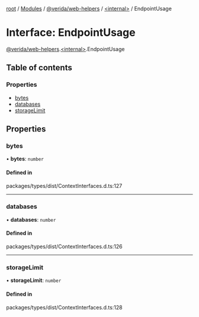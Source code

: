 [root](../README.md) / [Modules](../modules.md) / [@verida/web-helpers](../modules/verida_web_helpers.md) / [<internal\>](../modules/verida_web_helpers._internal_.md) / EndpointUsage

# Interface: EndpointUsage

[@verida/web-helpers](../modules/verida_web_helpers.md).[<internal\>](../modules/verida_web_helpers._internal_.md).EndpointUsage

## Table of contents

### Properties

- [bytes](verida_web_helpers._internal_.EndpointUsage.md#bytes)
- [databases](verida_web_helpers._internal_.EndpointUsage.md#databases)
- [storageLimit](verida_web_helpers._internal_.EndpointUsage.md#storagelimit)

## Properties

### bytes

• **bytes**: `number`

#### Defined in

packages/types/dist/ContextInterfaces.d.ts:127

___

### databases

• **databases**: `number`

#### Defined in

packages/types/dist/ContextInterfaces.d.ts:126

___

### storageLimit

• **storageLimit**: `number`

#### Defined in

packages/types/dist/ContextInterfaces.d.ts:128
